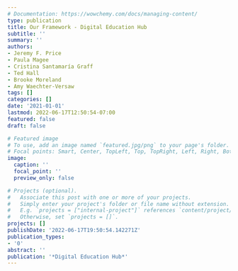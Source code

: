 ```yaml
---
# Documentation: https://wowchemy.com/docs/managing-content/
type: publication
title: Our Framework - Digital Education Hub
subtitle: ''
summary: ''
authors:
- Jeremy F. Price
- Paula Magee
- Cristina Santamaría Graff
- Ted Hall
- Brooke Moreland
- Amy Waechter-Versaw
tags: []
categories: []
date: '2021-01-01'
lastmod: 2022-06-17T12:50:54-07:00
featured: false
draft: false

# Featured image
# To use, add an image named `featured.jpg/png` to your page's folder.
# Focal points: Smart, Center, TopLeft, Top, TopRight, Left, Right, BottomLeft, Bottom, BottomRight.
image:
  caption: ''
  focal_point: ''
  preview_only: false

# Projects (optional).
#   Associate this post with one or more of your projects.
#   Simply enter your project's folder or file name without extension.
#   E.g. `projects = ["internal-project"]` references `content/project/deep-learning/index.md`.
#   Otherwise, set `projects = []`.
projects: []
publishDate: '2022-06-17T19:50:54.142271Z'
publication_types:
- '0'
abstract: ''
publication: '*Digital Education Hub*'
---
```

